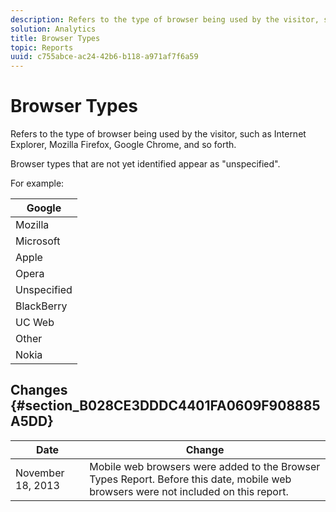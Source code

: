 ```yaml
---
description: Refers to the type of browser being used by the visitor, such as Internet Explorer, Mozilla Firefox, Google Chrome, and so forth.
solution: Analytics
title: Browser Types
topic: Reports
uuid: c755abce-ac24-42b6-b118-a971af7f6a59
---
```


# Browser Types

Refers to the type of browser being used by the visitor, such as Internet Explorer, Mozilla Firefox, Google Chrome, and so forth.

Browser types that are not yet identified appear as "unspecified".

For example: 

|  Google  |
|---|
|  Mozilla  |
|  Microsoft  |
|  Apple  |
|  Opera  |
|  Unspecified  |
|  BlackBerry  |
|  UC Web  |
|  Other  |
|  Nokia  |

## Changes {#section_B028CE3DDDC4401FA0609F908885A5DD}

|  Date  | Change  |
|---|---|
|  November 18, 2013  | Mobile web browsers were added to the Browser Types Report. Before this date, mobile web browsers were not included on this report.  |

